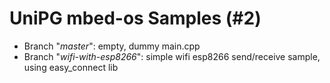 # UniPG mbed-os Samples (#2)

+ Branch "*master*": empty, dummy main.cpp
+ Branch "*wifi-with-esp8266*": simple wifi esp8266 send/receive sample, using easy_connect lib

